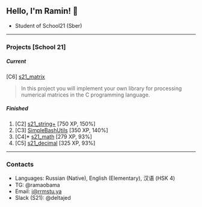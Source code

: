 ## Hello, I'm Ramin! 👋
- Student of School21 (Sber)
---
### Projects [School 21]
##### Current
[C6] [s21_matrix](https://github.com/RamaObama/s21_matrix) <br>
> In this project you will implement your own library for processing numerical matrices in the C programming language.
##### Finished
1. [C2] [s21_string+](https://github.com/RamaObama/s21_string_plus) [750 XP, 150%]
2. [C3] [SimpleBashUtils](https://github.com/RamaObama/s21_cat_grep) [350 XP, 140%]
3. [C4]* [s21_math](https://github.com/RamaObama/s21_math) [279 XP, 93%]
4. [C5] [s21_decimal](https://github.com/RamaObama/s21_decimal) [325 XP, 93%]

---
### Contacts
- Languages: Russian (Native), English (Elementary), 汉语 (HSK 4)
- TG: @ramaobama
- Email: i@rrmstu.ya
- Slack (S21): @deltajed
